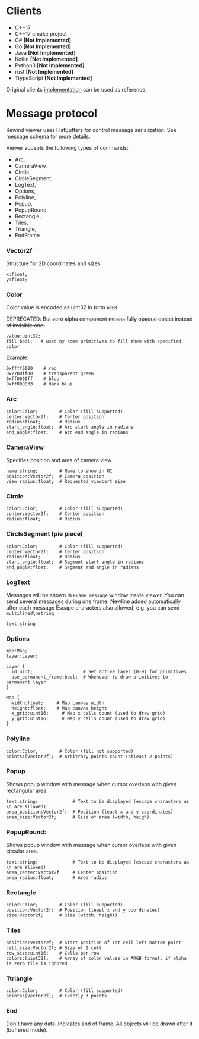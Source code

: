 # Clients

 - C++17
 - C++17 cmake project
 - C# **[Not Implemented]**
 - Go **[Not Implemented]**
 - Java **[Not Implemented]**
 - Kotlin **[Not Implemented]**
 - Python3 **[Not Implemented]**
 - rust **[Not Implemented]**
 - TtypeScript **[Not Implemented]**

Original clients [implementation](https://github.com/kswaldemar/rewind-viewer/tree/develop/clients) can be used as reference.

# Message protocol

Rewind viewer uses FlatBuffers for control message serialization. See [message schema](https://github.com/mortido/rewind-viewer/blob/develop/fbs/rewind_message.fbs) for more details.

Viewer accepts the following types of commands:
 - Arc,
 - CameraView,
 - Circle,
 - CircleSegment,
 - LogText,
 - Options,
 - Polyline,
 - Popup,
 - PopupRound,
 - Rectangle,
 - Tiles,
 - Triangle,
 - EndFrame

### Vector2f
Structure for 2D coordinates and sizes
```
x:float;
y:float;
```

### Color
Color value is encoded as uint32 in form `ARGB`

DEPRECATED: ~~But zero alpha component means fully opaque object instead of invisible one.~~
```
value:uint32;
fill:bool;   # used by some primitives to fill them with specified color
```
Example:
```
0xffff0000    # red
0x7700ff00    # transparent green
0xff0000ff    # blue
0xff000033    # dark blue
```

### Arc
```
color:Color;        # Color (fill supported)
center:Vector2f;    # Center position
radius:float;       # Radius
start_angle:float;  # Arc start angle in radians
end_angle:float;    # Arc end angle in radians
```

### CameraView
Specifies position and area of camera view
```
name:string;        # Name to show in UI
position:Vector2f;  # Camera position
view_radius:float;  # Requested viewport size
```

### Circle
```
color:Color;        # Color (fill supported)
center:Vector2f;    # Center position
radius:float;       # Radius
```

### CircleSegment (pie piece)
```
color:Color;        # Color (fill supported)
center:Vector2f;    # Center position
radius:float;       # Radius
start_angle:float;  # Segment start angle in radians
end_angle:float;    # Segment end angle in radians
```

### LogText
Messages will be shown in `Frame message` window inside viewer.
You can send several messages during one frame. Newline added automatically after each message
Escape characters also allowed, e.g. you can send `multilined\nstring`
```
text:string
```

### Options
```
map:Map;
layer:Layer;

Layer {
  id:uint;                   # Set active layer (0-9) for primitives
  use_permanent_frame:bool;  # Whenever to draw primitives to permanent layer
}

Map {
  width:float;     # Map canvas width
  height:float;    # Map canvas height
  x_grid:uint16;     # Map x cells count (used to draw grid)
  y_grid:uint16;     # Map y cells count (used to draw grid)
}
```

### Polyline
```
color:Color;        # Color (fill not supported)
points:[Vector2f];  # Arbitrary points count (atleast 2 points)
```

### Popup
Shows popup window with message when cursor overlaps with given rectangular area.
```
text:string;             # Text to be displayed (escape characters as \n are allowed)
area_position:Vector2f;  # Position (least x and y coordinates)
area_size:Vector2f;      # Size of area (width, heigh)
```

### PopupRound:
Shows popup window with message when cursor overlaps with given circular area.
```
text:string;             # Text to be displayed (escape characters as \n are allowed)
area_center:Vector2f     # Center position
area_radius:float;       # Area radius
```

### Rectangle
```
color:Color;        # Color (fill supported)
position:Vector2f;  # Position (least x and y coordinates)
size:Vector2f;      # Size (width, height)  
```

### Tiles
```
position:Vector2f;  # Start position of 1st cell left bottom point
cell_size:Vector2f; # Size of 1 cell
row_size:uint16;    # Cells per row
colors:[uint32];    # Array of color values in ARGB format, if alpha is zero tile is ignored
```

### Ttriangle
```
color:Color;        # Color (fill supported)
points:[Vector2f];  # Exactly 3 points
```

### End
Don't have any data. Indicates and of frame. All objects will be drawn after it (buffered mode).
